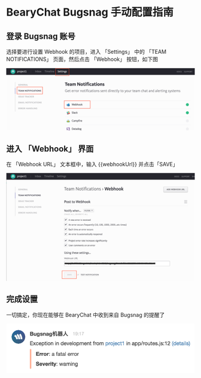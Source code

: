 # BearyChat Bugsnag 手动配置指南

## 登录 Bugsnag 账号

选择要进行设置 Webhook 的项目，进入 「Settings」 中的 「TEAM NOTIFICATIONS」 页面，然后点击 「Webhook」 按钮，如下图

![](/images/tutorial/bugsnag_project.png)

## 进入 「Webhook」 界面

在 「Webhook URL」 文本框中，输入 {{webhookUrl}} 并点击「SAVE」

![](/images/tutorial/bugsnag_set_webhook.png)

## 完成设置

一切搞定，你现在能够在 BearyChat 中收到来自 Bugsnag 的提醒了

![](/images/tutorial/bugsnag_in_bearychat.png)
